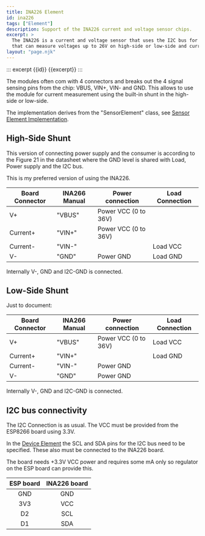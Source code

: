 ```yaml
---
title: INA226 Element
id: ina226
tags: ["Element"]
description: Support of the INA226 current and voltage sensor chips.
excerpt: >
  The INA226 is a current and voltage sensor that uses the I2C bus for communication
  that can measure voltages up to 26V on high-side or low-side and current in various ranges .
layout: "page.njk"
---
```


::: excerpt {{id}}
{{excerpt}}
:::

The modules often com with 4 connectors and breaks out the 4 signal sensing pins from the chip:
VBUS, VIN+, VIN- and GND. This allows to use the module for current measurement using the built-in shunt in the high-side or low-side.

The implementation derives from the "SensorElement" class, see [Sensor Element Implementation](./sensors.md).


## High-Side Shunt 

This version of connecting power supply and the consumer is according to the Figure 21 in the datasheet where the GND level is shared with Load, Power supply and the I2C bus.

This is my preferred version of using the INA226.

| Board Connector | INA266 Manual | Power connection     | Load Connection |
| --------------- | ------------- | -------------------- | --------------- |
| V+              | "VBUS"        | Power VCC (0 to 36V) |                 |
| Current+        | "VIN+"        | Power VCC (0 to 36V) |                 |
| Current-        | "VIN-"        |                      | Load VCC        |
| V-              | "GND"         | Power GND            | Load GND        |

Internally V-, GND and I2C-GND is connected.


## Low-Side Shunt 

Just to document:

| Board Connector | INA266 Manual | Power connection     | Load Connection |
| --------------- | ------------- | -------------------- | --------------- |
| V+              | "VBUS"        | Power VCC (0 to 36V) | Load VCC        |
| Current+        | "VIN+"        |                      | Load GND        |
| Current-        | "VIN-"        | Power GND            |                 |
| V-              | "GND"         | Power GND            |                 |

Internally V-, GND and I2C-GND is connected.


## I2C bus connectivity

The I2C Connection is as usual. The VCC must be provided from the ESP8266 board using 3.3V.

In the [Device Element](/elements/device.md) the SCL and SDA pins for the I2C bus need to be specified.
These also must be connected to the INA226 board.

The board needs +3.3V VCC power and requires some mA only so regulator on the ESP board can provide this.

| ESP board | INA226 board |
| :-------: | :----------: |
|    GND    |     GND      |
|    3V3    |     VCC      |
|    D2     |     SCL      |
|    D1     |     SDA      |


 
